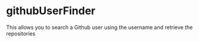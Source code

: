 # githubUserFinder
This allows you to search a Github user using the username and retrieve the repositories
